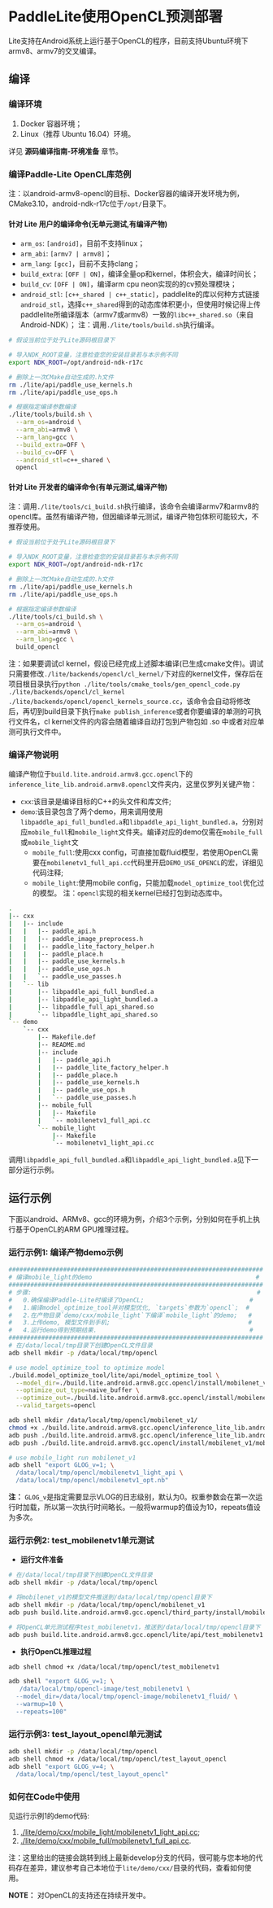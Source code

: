 # PaddleLite使用OpenCL预测部署

Lite支持在Android系统上运行基于OpenCL的程序，目前支持Ubuntu环境下armv8、armv7的交叉编译。

## 编译

### 编译环境

1. Docker 容器环境；
2. Linux（推荐 Ubuntu 16.04）环境。

详见 **源码编译指南-环境准备** 章节。

### 编译Paddle-Lite OpenCL库范例

注：以android-armv8-opencl的目标、Docker容器的编译开发环境为例，CMake3.10，android-ndk-r17c位于`/opt/`目录下。

#### 针对 Lite 用户的编译命令(无单元测试,有编译产物)

- `arm_os`: `[android]`，目前不支持linux；
- `arm_abi`: `[armv7 | armv8]`；
- `arm_lang`: `[gcc]`，目前不支持clang；
- `build_extra`: `[OFF | ON]`，编译全量op和kernel，体积会大，编译时间长；
- `build_cv`: `[OFF | ON]`，编译arm cpu neon实现的的cv预处理模块；
- `android_stl`: `[c++_shared | c++_static]`，paddlelite的库以何种方式链接`android_stl`，选择`c++_shared`得到的动态库体积更小，但使用时候记得上传paddlelite所编译版本（armv7或armv8）一致的`libc++_shared.so`（来自Android-NDK）；
注：调用`./lite/tools/build.sh`执行编译。

```bash
# 假设当前位于处于Lite源码根目录下

# 导入NDK_ROOT变量，注意检查您的安装目录若与本示例不同
export NDK_ROOT=/opt/android-ndk-r17c

# 删除上一次CMake自动生成的.h文件
rm ./lite/api/paddle_use_kernels.h
rm ./lite/api/paddle_use_ops.h

# 根据指定编译参数编译
./lite/tools/build.sh \
  --arm_os=android \
  --arm_abi=armv8 \
  --arm_lang=gcc \
  --build_extra=OFF \
  --build_cv=OFF \
  --android_stl=c++_shared \
  opencl
```

#### 针对 Lite 开发者的编译命令(有单元测试,编译产物)

注：调用`./lite/tools/ci_build.sh`执行编译，该命令会编译armv7和armv8的opencl库。虽然有编译产物，但因编译单元测试，编译产物包体积可能较大，不推荐使用。

```bash
# 假设当前位于处于Lite源码根目录下

# 导入NDK_ROOT变量，注意检查您的安装目录若与本示例不同
export NDK_ROOT=/opt/android-ndk-r17c

# 删除上一次CMake自动生成的.h文件
rm ./lite/api/paddle_use_kernels.h
rm ./lite/api/paddle_use_ops.h

# 根据指定编译参数编译
./lite/tools/ci_build.sh \
  --arm_os=android \
  --arm_abi=armv8 \
  --arm_lang=gcc \
  build_opencl
```

注：如果要调试cl kernel，假设已经完成上述脚本编译(已生成cmake文件)。调试只需要修改`./lite/backends/opencl/cl_kernel/`下对应的kernel文件，保存后在项目根目录执行`python ./lite/tools/cmake_tools/gen_opencl_code.py ./lite/backends/opencl/cl_kernel ./lite/backends/opencl/opencl_kernels_source.cc`，该命令会自动将修改后，再切到build目录下执行`make publish_inference`或者你要编译的单测的可执行文件名，cl kernel文件的内容会随着编译自动打包到产物包如 .so 中或者对应单测可执行文件中。

### 编译产物说明

编译产物位于`build.lite.android.armv8.gcc.opencl`下的`inference_lite_lib.android.armv8.opencl`文件夹内，这里仅罗列关键产物：

- `cxx`:该目录是编译目标的C++的头文件和库文件;
- `demo`:该目录包含了两个demo，用来调用使用`libpaddle_api_full_bundled.a`和`libpaddle_api_light_bundled.a`，分别对应`mobile_full`和`mobile_light`文件夹。编译对应的demo仅需在`mobile_full`或`mobile_light`文
  - `mobile_full`:使用cxx config，可直接加载fluid模型，若使用OpenCL需要在`mobilenetv1_full_api.cc`代码里开启`DEMO_USE_OPENCL`的宏，详细见代码注释;
  - `mobile_light`:使用mobile config，只能加载`model_optimize_tool`优化过的模型。
注：`opencl`实现的相关kernel已经打包到动态库中。

```bash
.
|-- cxx
|   |-- include
|   |   |-- paddle_api.h
|   |   |-- paddle_image_preprocess.h
|   |   |-- paddle_lite_factory_helper.h
|   |   |-- paddle_place.h
|   |   |-- paddle_use_kernels.h
|   |   |-- paddle_use_ops.h
|   |   `-- paddle_use_passes.h
|   `-- lib
|       |-- libpaddle_api_full_bundled.a
|       |-- libpaddle_api_light_bundled.a
|       |-- libpaddle_full_api_shared.so
|       `-- libpaddle_light_api_shared.so
`-- demo
    `-- cxx
        |-- Makefile.def
        |-- README.md
        |-- include
        |   |-- paddle_api.h
        |   |-- paddle_lite_factory_helper.h
        |   |-- paddle_place.h
        |   |-- paddle_use_kernels.h
        |   |-- paddle_use_ops.h
        |   `-- paddle_use_passes.h
        |-- mobile_full
        |   |-- Makefile
        |   `-- mobilenetv1_full_api.cc
        `-- mobile_light
            |-- Makefile
            `-- mobilenetv1_light_api.cc
```

调用`libpaddle_api_full_bundled.a`和`libpaddle_api_light_bundled.a`见下一部分运行示例。



## 运行示例

下面以android、ARMv8、gcc的环境为例，介绍3个示例，分别如何在手机上执行基于OpenCL的ARM GPU推理过程。

### 运行示例1: 编译产物demo示例

```bash
######################################################################
# 编译mobile_light的demo                                             #
######################################################################
# 步骤:                                                              #
#   0.确保编译Paddle-Lite时编译了OpenCL;                             #
#   1.编译model_optimize_tool并对模型优化, `targets`参数为`opencl`;  #
#   2.在产物目录`demo/cxx/mobile_light`下编译`mobile_light`的demo;   #
#   3.上传demo, 模型文件到手机;                                      #
#   4.运行demo得到预期结果.                                          #
######################################################################
# 在/data/local/tmp目录下创建OpenCL文件目录
adb shell mkdir -p /data/local/tmp/opencl

# use model_optimize_tool to optimize model
./build.model_optimize_tool/lite/api/model_optimize_tool \
  --model_dir=./build.lite.android.armv8.gcc.opencl/install/mobilenet_v1/ \
  --optimize_out_type=naive_buffer \
  --optimize_out=./build.lite.android.armv8.gcc.opencl/install/mobilenet_v1/mobilenetv1_opt \
  --valid_targets=opencl

adb shell mkdir /data/local/tmp/opencl/mobilenet_v1/
chmod +x ./build.lite.android.armv8.gcc.opencl/inference_lite_lib.android.armv8.opencl/demo/cxx/mobile_light/mobilenetv1_light_api
adb push ./build.lite.android.armv8.gcc.opencl/inference_lite_lib.android.armv8.opencl/demo/cxx/mobile_light/mobilenetv1_light_api /data/local/tmp/opencl/
adb push ./build.lite.android.armv8.gcc.opencl/install/mobilenet_v1/mobilenetv1_opt.nb /data/local/tmp/opencl/

# use mobile_light run mobilenet_v1
adb shell "export GLOG_v=1; \
  /data/local/tmp/opencl/mobilenetv1_light_api \
  /data/local/tmp/opencl/mobilenetv1_opt.nb"
```

**注：** `GLOG_v`是指定需要显示VLOG的日志级别，默认为0。权重参数会在第一次运行时加载，所以第一次执行时间略长。一般将warmup的值设为10，repeats值设为多次。

### 运行示例2: test_mobilenetv1单元测试

- **运行文件准备**

```bash
# 在/data/local/tmp目录下创建OpenCL文件目录
adb shell mkdir -p /data/local/tmp/opencl

# 将mobilenet_v1的模型文件推送到/data/local/tmp/opencl目录下
adb shell mkdir -p /data/local/tmp/opencl/mobilenet_v1
adb push build.lite.android.armv8.gcc.opencl/third_party/install/mobilenet_v1/* /data/local/tmp/opencl/mobilenet_v1/

# 将OpenCL单元测试程序test_mobilenetv1，推送到/data/local/tmp/opencl目录下
adb push build.lite.android.armv8.gcc.opencl/lite/api/test_mobilenetv1 /data/local/tmp/opencl
```

- **执行OpenCL推理过程**

```bash
adb shell chmod +x /data/local/tmp/opencl/test_mobilenetv1

adb shell "export GLOG_v=1; \
   /data/local/tmp/opencl-image/test_mobilenetv1 \
  --model_dir=/data/local/tmp/opencl-image/mobilenetv1_fluid/ \
  --warmup=10 \
  --repeats=100"
```

### 运行示例3: test_layout_opencl单元测试

```bash
adb shell mkdir -p /data/local/tmp/opencl
adb shell chmod +x /data/local/tmp/opencl/test_layout_opencl
adb shell "export GLOG_v=4; \
  /data/local/tmp/opencl/test_layout_opencl"
```

### 如何在Code中使用

见运行示例1的demo代码:

1. [./lite/demo/cxx/mobile_light/mobilenetv1_light_api.cc](https://github.com/PaddlePaddle/Paddle-Lite/blob/develop/lite/demo/cxx/mobile_light/mobilenetv1_light_api.cc);
2. [./lite/demo/cxx/mobile_full/mobilenetv1_full_api.cc](https://github.com/PaddlePaddle/Paddle-Lite/blob/develop/lite/demo/cxx/mobile_full/mobilenetv1_full_api.cc).

注：这里给出的链接会跳转到线上最新develop分支的代码，很可能与您本地的代码存在差异，建议参考自己本地位于`lite/demo/cxx/`目录的代码，查看如何使用。

**NOTE：** 对OpenCL的支持还在持续开发中。
